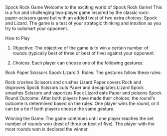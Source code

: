 Spock Rock Game
Welcome to the exciting world of Spock Rock Game! This is a fun and challenging two-player game inspired by the classic rock-paper-scissors game but with an added twist of two extra choices: Spock and Lizard. The game is a test of your strategic thinking and intuition as you try to outsmart your opponent.

How to Play
1. Objective: The objective of the game is to win a certain number of rounds (typically best of three or best of five) against your opponent.

2. Choices: Each player can choose one of the following gestures:

Rock
Paper
Scissors
Spock
Lizard
3. Rules: The gestures follow these rules:

Rock crushes Scissors and crushes Lizard
Paper covers Rock and disproves Spock
Scissors cuts Paper and decapitates Lizard
Spock smashes Scissors and vaporizes Rock
Lizard eats Paper and poisons Spock
Round Outcome: After both players have made their choices, the round's outcome is determined based on the rules. One player wins the round, or it can be a tie if both players choose the same gesture.

Winning the Game: The game continues until one player reaches the set number of rounds won (best of three or best of five). The player with the most rounds won is declared the winner.
